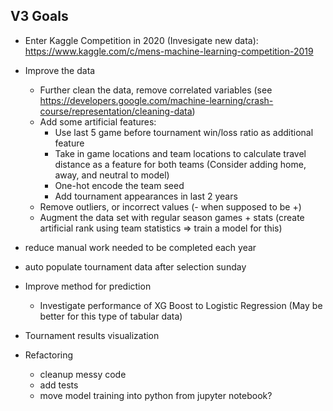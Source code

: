 ## V3 Goals

- Enter Kaggle Competition in 2020 (Invesigate new data): https://www.kaggle.com/c/mens-machine-learning-competition-2019
- Improve the data
  - Further clean the data, remove correlated variables (see https://developers.google.com/machine-learning/crash-course/representation/cleaning-data)
  - Add some artificial features:
    - Use last 5 game before tournament win/loss ratio as additional feature
    - Take in game locations and team locations to calculate travel distance as a feature for both teams (Consider adding home, away, and neutral to model)
    - One-hot encode the team seed
    - Add tournament appearances in last 2 years
  - Remove outliers, or incorrect values (- when supposed to be +)
  - Augment the data set with regular season games + stats (create artificial rank using team statistics => train a model for this)

- reduce manual work needed to be completed each year
 - auto populate tournament data after selection sunday

- Improve method for prediction
  - Investigate performance of XG Boost to Logistic Regression (May be better for this type of tabular data)

- Tournament results visualization

- Refactoring
  - cleanup messy code
  - add tests
  - move model training into python from jupyter notebook?
  
